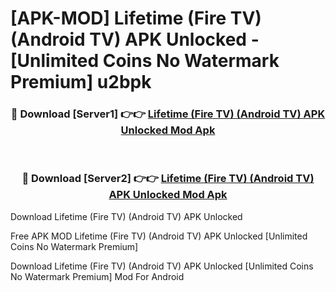 # [APK-MOD] Lifetime (Fire TV) (Android TV) APK Unlocked - [Unlimited Coins No Watermark Premium] u2bpk



<div align="center">
<h3>🔴 Download [Server1] 👉👉 <a href="https://momento.my/?title=Lifetime_(Fire_TV)_(Android_TV)_APK_Unlocked">Lifetime (Fire TV) (Android TV) APK Unlocked Mod Apk</a></h3><br>

<h3>🔴 Download [Server2] 👉👉 <a href="https://momento.my/?title=Lifetime_(Fire_TV)_(Android_TV)_APK_Unlocked">Lifetime (Fire TV) (Android TV) APK Unlocked Mod Apk</a></h3>
</div>



Download Lifetime (Fire TV) (Android TV) APK Unlocked 

Free APK MOD Lifetime (Fire TV) (Android TV) APK Unlocked [Unlimited Coins No Watermark Premium]

Download Lifetime (Fire TV) (Android TV) APK Unlocked [Unlimited Coins No Watermark Premium] Mod For Android
